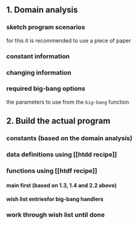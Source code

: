 ## 1. Domain analysis
### sketch program scenarios
for this it is recommended to use a piece of paper
### constant information
### changing information
### required big-bang options
the parameters to use from the `big-bang` function
## 2. Build the actual program
### constants (based on the domain analysis)
### data definitions using [[htdd recipe]]
### functions using [[htdf recipe]]
#### main first (based on 1.3, 1.4 and 2.2 above)
#### wish list entriesfor big-bang handlers
### work through wish list until done

